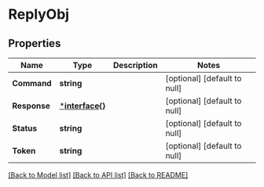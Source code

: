 # ReplyObj

## Properties
Name | Type | Description | Notes
------------ | ------------- | ------------- | -------------
**Command** | **string** |  | [optional] [default to null]
**Response** | [***interface{}**](interface{}.md) |  | [optional] [default to null]
**Status** | **string** |  | [optional] [default to null]
**Token** | **string** |  | [optional] [default to null]

[[Back to Model list]](../README.md#documentation-for-models) [[Back to API list]](../README.md#documentation-for-api-endpoints) [[Back to README]](../README.md)


